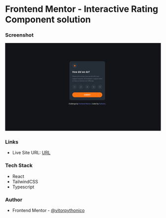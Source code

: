 # Frontend Mentor - Interactive Rating Component solution

### Screenshot

![Screenshot](./screenshot.png)

### Links
- Live Site URL: [URL](https://vitorpythonico.github.io/frontendmentor-solutions/interactive-rating-component/dist/)

### Tech Stack
- React
- TailwindCSS
- Typescript

### Author
- Frontend Mentor - [@vitorpythonico](https://www.frontendmentor.io/profile/vitorpythonico)
